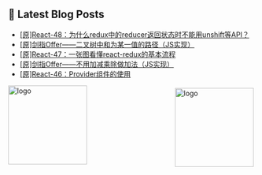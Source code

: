 ## 📕 Latest Blog Posts

<!-- BLOG-POST-LIST:START -->
- [[原]React-48：为什么redux中的reducer返回状态时不能用unshift等API？](https://blog.csdn.net/sinat_41696687/article/details/115874658)
- [[原]剑指Offer——二叉树中和为某一值的路径（JS实现）](https://blog.csdn.net/sinat_41696687/article/details/115856593)
- [[原]React-47：一张图看懂react-redux的基本流程](https://blog.csdn.net/sinat_41696687/article/details/115832295)
- [[原]剑指Offer——不用加减乘除做加法（JS实现）](https://blog.csdn.net/sinat_41696687/article/details/115817315)
- [[原]React-46：Provider组件的使用](https://blog.csdn.net/sinat_41696687/article/details/115798175)
<!-- BLOG-POST-LIST:END -->
<img src="https://github-readme-stats.vercel.app/api?username=qq1120637483&show_icons=true" alt="logo" height="160" align="right" style="margin: 5px; margin-bottom: 20px;" />

<img src="https://github-profile-trophy.vercel.app/?username=qq1120637483&theme=flat&column=7" alt="logo" height="160" align="center" style="margin: auto; margin-bottom: 20px;" />


<!--
**qq1120637483/qq1120637483** is a ✨ _special_ ✨ repository because its `README.md` (this file) appears on your GitHub profile.

Here are some ideas to get you started:

- 🔭 I’m currently working on ...
- 🌱 I’m currently learning ...
- 👯 I’m looking to collaborate on ...
- 🤔 I’m looking for help with ...
- 💬 Ask me about ...
- 📫 How to reach me: ...
- 😄 Pronouns: ...
- ⚡ Fun fact: ...
-->
